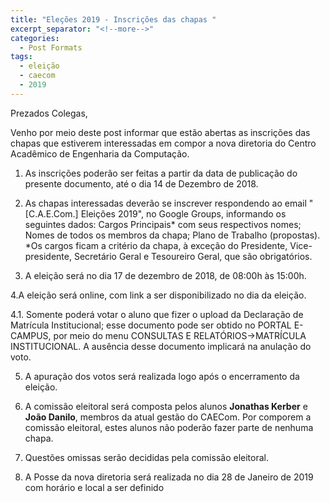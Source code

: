```yaml
---
title: "Eleções 2019 - Inscrições das chapas "
excerpt_separator: "<!--more-->"
categories:
  - Post Formats
tags:
  - eleição
  - caecom
  - 2019
---
```


Prezados Colegas,

Venho por meio deste post informar que estão abertas as inscrições das chapas que estiverem interessadas em compor a nova diretoria do Centro Acadêmico de Engenharia da Computação.

1. As inscrições poderão ser feitas a partir da data de publicação do presente documento, até o dia 14 de Dezembro de 2018.

2. As chapas interessadas deverão se inscrever respondendo ao email "[C.A.E.Com.] Eleições 2019",  no Google Groups, informando os seguintes dados:
Cargos Principais* com seus respectivos nomes;
Nomes de todos os membros da chapa;
Plano de Trabalho (propostas).
*Os cargos ficam a critério da chapa, à exceção do Presidente, Vice-presidente, Secretário Geral e Tesoureiro Geral, que são obrigatórios.

3. A eleição será no dia 17 de dezembro de 2018, de 08:00h às 15:00h.
  
4.A eleição será online, com link a ser disponibilizado no dia da eleição.

4.1. Somente poderá votar o aluno que  fizer o upload da Declaração de Matrícula Institucional; esse documento pode ser obtido no PORTAL E-CAMPUS, por meio do menu CONSULTAS E RELATÓRIOS->MATRÍCULA INSTITUCIONAL. A ausência desse documento implicará na anulação do voto.

5. A apuração dos votos será realizada logo após o encerramento da eleição.

6. A comissão eleitoral será composta pelos alunos **Jonathas Kerber** e **João Danilo**, membros da atual gestão do CAECom. Por comporem a comissão eleitoral, estes alunos não poderão fazer parte de nenhuma chapa.

7. Questões omissas serão decididas pela comissão eleitoral.

8. A Posse da nova diretoria será realizada no dia 28 de Janeiro de 2019 com horário e local a ser definido
